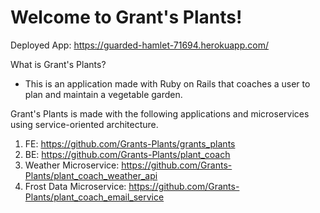 # Welcome to Grant's Plants!

Deployed App:  https://guarded-hamlet-71694.herokuapp.com/

What is Grant's Plants?
- This is an application made with Ruby on Rails that coaches a user to plan and maintain a vegetable garden.

Grant's Plants is made with the following applications and microservices using service-oriented architecture.
1.  FE: https://github.com/Grants-Plants/grants_plants
2.  BE: https://github.com/Grants-Plants/plant_coach
3.  Weather Microservice: https://github.com/Grants-Plants/plant_coach_weather_api
4.  Frost Data Microservice: https://github.com/Grants-Plants/plant_coach_email_service

